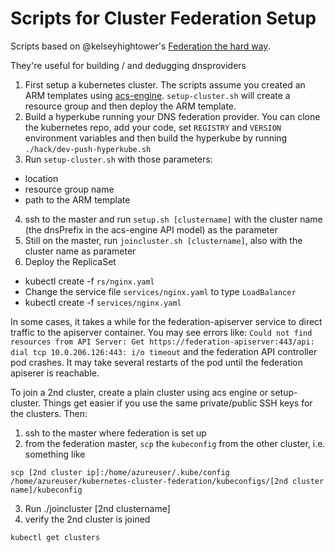 # Scripts for Cluster Federation Setup

Scripts based on @kelseyhightower's [Federation the hard way](https://github.com/kelseyhightower/kubernetes-cluster-federation).

They're useful for building / and dedugging dnsproviders

1. First setup a kubernetes cluster. The scripts assume you created an ARM templates using [acs-engine](https://github.com/Azure/acs-engine). `setup-cluster.sh` will create a resource group and then deploy the ARM template.  
2. Build a hyperkube running your DNS federation provider. You can clone the kubernetes repo, add your code, set `REGISTRY` and `VERSION` environment variables and then build the hyperkube by running `./hack/dev-push-hyperkube.sh`
3. Run `setup-cluster.sh` with those parameters:
- location
- resource group name
- path to the ARM template 
4. ssh to the master and run `setup.sh [clustername]` with the cluster name (the dnsPrefix in the acs-engine API model) as the parameter
5. Still on the master, run `joincluster.sh [clustername]`, also with the cluster name as parameter
6. Deploy the ReplicaSet
- kubectl create -f `rs/nginx.yaml`
- Change the service file `services/nginx.yaml` to type `LoadBalancer`
- kubectl create -f `services/nginx.yaml`

In some cases, it takes a while for the federation-apiserver service to direct traffic to the apiserver container. You may see errors like: ```Could not find resources from API Server: Get https://federation-apiserver:443/api: dial tcp 10.0.206.126:443: i/o timeout``` and the federation API controller pod crashes. It may take several restarts of the pod until the federation apiserer is reachable.

To join a 2nd cluster, create a plain cluster using acs engine or setup-cluster. Things get easier if you use the same private/public SSH keys for the clusters. Then:
1. ssh to the master where federation is set up
2. from the federation master, `scp` the `kubeconfig` from the other cluster, i.e. something like
```
scp [2nd cluster ip]:/home/azureuser/.kube/config /home/azureuser/kubernetes-cluster-federation/kubeconfigs/[2nd cluster name]/kubeconfig
```
3. Run ./joincluster [2nd clustername]
4. verify the 2nd cluster is joined
```
kubectl get clusters
```





